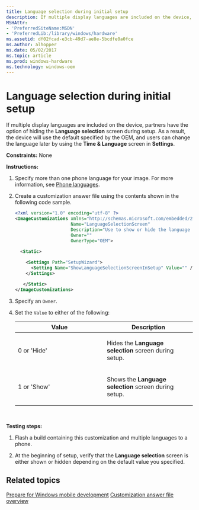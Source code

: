```yaml
---
title: Language selection during initial setup
description: If multiple display languages are included on the device, partners have the option of hiding the Language selection screen during setup.
MSHAttr:
- 'PreferredSiteName:MSDN'
- 'PreferredLib:/library/windows/hardware'
ms.assetid: df02fcad-e3cb-49d7-ae8e-5bcdfe0a0fce
ms.author: alhopper
ms.date: 05/02/2017
ms.topic: article
ms.prod: windows-hardware
ms.technology: windows-oem
---
```


# Language selection during initial setup


If multiple display languages are included on the device, partners have the option of hiding the **Language selection** screen during setup. As a result, the device will use the default specified by the OEM, and users can change the language later by using the **Time & Language** screen in **Settings**.

<a href="" id="constraints---none"></a>**Constraints:** None  

<a href="" id="instructions-"></a>**Instructions:**  
1.  Specify more than one phone language for your image. For more information, see [Phone languages](phone-languages.md).

2.  Create a customization answer file using the contents shown in the following code sample.

    ```XML
    <?xml version="1.0" encoding="utf-8" ?>  
    <ImageCustomizations xmlns="http://schemas.microsoft.com/embedded/2004/10/ImageUpdate"  
                         Name="LanguageSelectionScreen"  
                         Description="Use to show or hide the language selection screen during setup."
                         Owner=""  
                         OwnerType="OEM"> 
      
      <Static>  

        <Settings Path="SetupWizard">  
          <Setting Name="ShowLanguageSelectionScreenInSetup" Value="" />  
        </Settings>

       </Static>
    </ImageCustomizations>
    ```

3.  Specify an `Owner`.

4.  Set the `Value` to either of the following:

    <table>
    <colgroup>
    <col width="50%" />
    <col width="50%" />
    </colgroup>
    <thead>
    <tr class="header">
    <th>Value</th>
    <th>Description</th>
    </tr>
    </thead>
    <tbody>
    <tr class="odd">
    <td><p>0 or 'Hide'</p></td>
    <td><p>Hides the <strong>Language selection</strong> screen during setup.</p></td>
    </tr>
    <tr class="even">
    <td><p>1 or 'Show'</p></td>
    <td><p>Shows the <strong>Language selection</strong> screen during setup.</p></td>
    </tr>
    </tbody>
    </table>

     

<a href="" id="testing-steps-"></a>**Testing steps:**  
1.  Flash a build containing this customization and multiple languages to a phone.

2.  At the beginning of setup, verify that the **Language selection** screen is either shown or hidden depending on the default value you specified.

## Related topics

[Prepare for Windows mobile development](https://docs.microsoft.com/en-us/windows-hardware/manufacture/mobile/preparing-for-windows-mobile-development)
[Customization answer file overview](https://docs.microsoft.com/en-us/windows-hardware/customize/mobile/mcsf/customization-answer-file)
